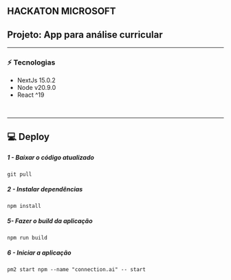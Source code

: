 ## HACKATON MICROSOFT
## Projeto: App para análise curricular
<!-- :earth_americas: <a href="https://brasilmaisprodutivo.mdic.gov.br/" target="_blank">Link para o projeto</a> -->
<!-- <br> -->
<hr>

### :zap: Tecnologias
* NextJs 15.0.2
* Node v20.9.0
* React ^19

<br>
<hr>

## :computer: Deploy

##### 1 - Baixar o código atualizado
  `git pull`

##### 2 - Instalar dependências
  `npm install`


##### 5- Fazer o build da aplicação
  `npm run build`

##### 6 - Iniciar a aplicação
  `pm2 start npm --name "connection.ai" -- start`